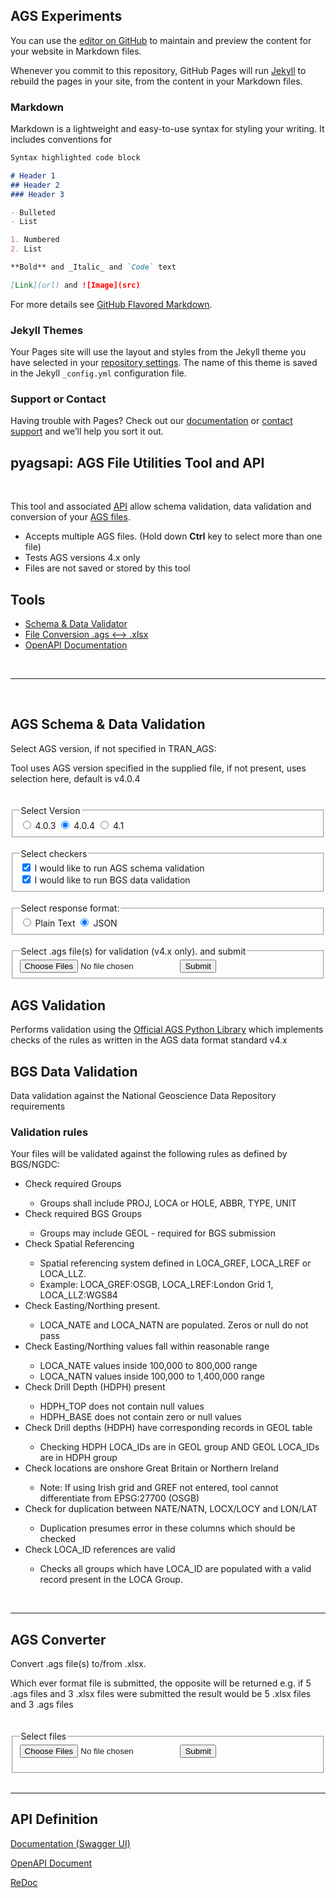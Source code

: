 ## AGS Experiments

You can use the [editor on GitHub](https://github.com/KoalaGeo/AGS-Experiments/edit/main/README.md) to maintain and preview the content for your website in Markdown files.

Whenever you commit to this repository, GitHub Pages will run [Jekyll](https://jekyllrb.com/) to rebuild the pages in your site, from the content in your Markdown files.

### Markdown

Markdown is a lightweight and easy-to-use syntax for styling your writing. It includes conventions for

```markdown
Syntax highlighted code block

# Header 1
## Header 2
### Header 3

- Bulleted
- List

1. Numbered
2. List

**Bold** and _Italic_ and `Code` text

[Link](url) and ![Image](src)
```

For more details see [GitHub Flavored Markdown](https://guides.github.com/features/mastering-markdown/).

### Jekyll Themes

Your Pages site will use the layout and styles from the Jekyll theme you have selected in your [repository settings](https://github.com/KoalaGeo/AGS-Experiments/settings/pages). The name of this theme is saved in the Jekyll `_config.yml` configuration file.

### Support or Contact

Having trouble with Pages? Check out our [documentation](https://docs.github.com/categories/github-pages-basics/) or [contact support](https://support.github.com/contact) and we’ll help you sort it out.

<div>
<section id="identification">
    <h1>pyagsapi: AGS File Utilities Tool and API</h1>
    <br>
    <p>This tool and associated <a href="/docs/">API</a> allow schema validation, data validation and conversion of your <a href="https://www.ags.org.uk/data-format/">AGS files</a>.</p>
      <ul>
        <li>Accepts multiple AGS files. (Hold down <b>Ctrl</b> key to select more than one file)</li>
        <li>Tests AGS versions 4.x only</li>
        <li>Files are not saved or stored by this tool</li>
      </ul>
    <h2>Tools</h2>
    <ul>
        <li><a href="#validator">Schema & Data Validator</a></li>
        <li><a href="#converter">File Conversion .ags <--> .xlsx</a></li>
        <li><a href="#openapi">OpenAPI Documentation</a></li>
    </ul>
</section>
<br>
<hr>
<section id="validator">
    <br>
    <h2>AGS Schema & Data Validation</h2>
    <form action="/validate/" enctype="multipart/form-data" method="post">
        <div class="tooltip"><p>Select AGS version, if not specified in TRAN_AGS: </p>
        <span class="tooltiptext">Tool uses AGS version specified in the supplied file, if not present, uses selection here, default is v4.0.4</span>
      </div>
      <br><br>
      <fieldset>
          <legend>Select Version</legend>
          <input type="radio" id="4.0.3" name="std_dictionary" value="v4_0_3">
          <label for="4.0.3">4.0.3</label>
          <input type="radio" id="4.0.4" name="std_dictionary" value="v4_0_4" checked>
          <label for="4.0.4">4.0.4</label>
          <input type="radio" id="4.1" name="std_dictionary" value="v4_1">
          <label for="4.1">4.1</label>
      </fieldset>
        <br>
      <fieldset>
        <legend>Select checkers</legend>
        <input type="checkbox" id="ags_validate" name="checkers" value="ags" checked>
        <label for="ags_validate"> I would like to run AGS schema validation</label><br>
        <input type="checkbox" id="bgs_validate" name="checkers" value="bgs" checked>
        <label for="bgs_validate"> I would like to run BGS data validation</label><br>
      </fieldset>
        <br>
      <fieldset>
          <legend>Select response format:</legend>
          <input type="radio" id="text" name="fmt" value="text">
          <label for="text">Plain Text</label>
          <input type="radio" id="json" name="fmt" value="json" checked>
          <label for="json">JSON</label><br>
      </fieldset>
        <br>
      <fieldset>
          <legend>Select .ags file(s) for validation (v4.x only). and submit</legend>
          <input name="files" type="file" multiple>
          <input type="submit">
      </fieldset>
    </form>
    <h2>AGS Validation</h2>
    <p>Performs validation using the <a href="https://gitlab.com/ags-data-format-wg/ags-python-library.">Official AGS Python Library</a> which implements checks of the rules as written in the AGS data format standard v4.x</p>
    <h2>BGS Data Validation</h2>
      <p>Data validation against the National Geoscience Data Repository requirements</p>
      <h3>Validation rules</h3>
        <p>Your files will be validated against the following rules as defined by BGS/NGDC:</p>
        <ul>
          <li>Check required Groups</li>
            <ul>
              <li>Groups shall include PROJ, LOCA or HOLE, ABBR, TYPE, UNIT</li>
            </ul>  
            <li>Check required BGS Groups</li>
              <ul>
                <li>Groups may include GEOL - required for BGS submission</li>
              </ul>
            <li>Check Spatial Referencing</li>
              <ul>
                <li>Spatial referencing system defined in LOCA_GREF, LOCA_LREF or LOCA_LLZ.</li> 
                <li>Example: LOCA_GREF:OSGB, LOCA_LREF:London Grid 1, LOCA_LLZ:WGS84</li>
              </ul>
            <li>Check Easting/Northing present.</li>
              <ul>
                <li>LOCA_NATE and LOCA_NATN are populated. Zeros or null do not pass</li>
              </ul>
            <li>Check Easting/Northing values fall within reasonable range</li>  
              <ul>
                <li>LOCA_NATE values inside 100,000 to 800,000 range</li>
                <li>LOCA_NATN values inside 100,000 to 1,400,000 range</li>
              </ul>
            <li>Check Drill Depth  (HDPH) present</li>
              <ul>
                <li>HDPH_TOP does not contain null values</li>
                <li>HDPH_BASE does not contain zero or null values</li>
              </ul>
            <li>Check Drill depths (HDPH) have corresponding records in GEOL table</li>
              <ul>
                <li>Checking HDPH LOCA_IDs are in GEOL group AND GEOL LOCA_IDs are in HDPH group</li>
              </ul>
            <li>Check locations are onshore Great Britain or Northern Ireland</li>
              <ul>
                <li>Note: If using Irish grid and GREF not entered, tool cannot differentiate from EPSG:27700 (OSGB)</li>
              </ul>
            <li>Check for duplication between NATE/NATN, LOCX/LOCY and LON/LAT</li>
              <ul>
                <li>Duplication presumes error in these columns which should be checked</li>
              </ul>
            <li>Check LOCA_ID references are valid</li>
              <ul>
                <li>Checks all groups which have LOCA_ID are populated with a valid record present in the LOCA Group.</li>
              </ul>      
        </ul>
</section>
<br>
<hr>
<section id="converter">
    <h2>AGS Converter</h2>
      <div class="tooltip"><p>Convert .ags file(s) to/from .xlsx.</p>
        <span class="tooltiptext">Which ever format file is submitted, the opposite will be returned e.g. if 5 .ags files and 3 .xlsx files were submitted the result would be 5 .xlsx files and 3 .ags files</span>
      </div>
      <br>
    <br>
    <fieldset>
        <legend>Select files</legend>
    <form action="/convert/" enctype="multipart/form-data" method="post">
    <input name="files" type="file" multiple>
    <input type="submit">
    </fieldset>
    </form>
</section>
<br>
<hr>
<section id="openapi">
      <h2>API Definition</h2>
      <p>
        <a href="/docs/">Documentation (Swagger UI)</a>
      </p>
      <p>
        <a href="/openapi.json/">OpenAPI Document</a>
      </p>
      <p>
        <a href="/redoc/">ReDoc</a>
      </p>
</section>
</div>


